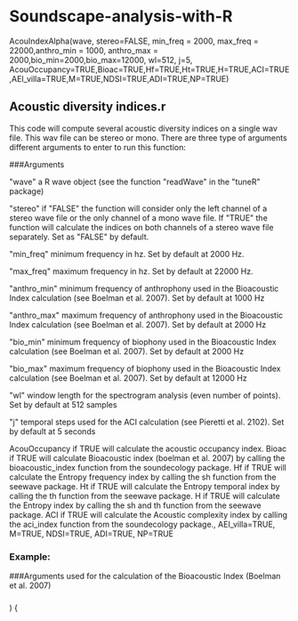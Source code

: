 # Soundscape-analysis-with-R

AcouIndexAlpha(wave, stereo=FALSE, min_freq = 2000, max_freq = 22000,anthro_min = 1000, anthro_max = 2000,bio_min=2000,bio_max=12000, wl=512, j=5, AcouOccupancy=TRUE,Bioac=TRUE,Hf=TRUE,Ht=TRUE,H=TRUE,ACI=TRUE,AEI_villa=TRUE,M=TRUE,NDSI=TRUE,ADI=TRUE,NP=TRUE)


## Acoustic diversity indices.r

This code will compute several acoustic diversity indices on a single wav file. This wav file can be stereo or mono.
There are three type of arguments different arguments to enter to run this function:

###Arguments

"wave" a R wave object (see the function "readWave" in the "tuneR" package)

"stereo" if "FALSE" the function will consider only the left channel of a stereo wave file or the only channel of a mono wave file.
If "TRUE" the function will calculate the indices on both channels of a stereo wave file separately. Set as "FALSE" by default.

"min_freq" minimum frequency in hz. Set by default at 2000 Hz.

"max_freq" maximum frequency in hz. Set by default at 22000 Hz.

"anthro_min"  minimum frequency of anthrophony used in the Bioacoustic Index calculation (see Boelman et al. 2007). Set by default at 1000 Hz 

"anthro_max"  maximum frequency of anthrophony used in the Bioacoustic Index calculation (see Boelman et al. 2007). Set by default at 2000 Hz

"bio_min"  minimum frequency of biophony used in the Bioacoustic Index calculation (see Boelman et al. 2007). Set by default at 2000 Hz

"bio_max"  maximum frequency of biophony used in the Bioacoustic Index calculation (see Boelman et al. 2007). Set by default at 12000 Hz 

"wl"  window length for the spectrogram analysis (even number of points). Set by default at 512 samples 

"j"  temporal steps used for the ACI calculation (see Pieretti et al. 2102). Set by default at 5 seconds 

AcouOccupancy if TRUE will calculate the acoustic occupancy index.
Bioac if TRUE will calculate Bioacoustic index (boelman et al. 2007) by calling the bioacoustic_index function from the soundecology package.
Hf if TRUE will calculate the Entropy frequency index by calling the sh function from the seewave package.
Ht if TRUE will calculate the Entropy temporal index by calling the th function from the seewave package.
H if TRUE will calculate the Entropy index by calling the sh and th function from the seewave package.
ACI if TRUE will calculate the Acoustic complexity index by calling the aci_index function from the soundecology package.,
AEI_villa=TRUE,
M=TRUE,
NDSI=TRUE,
ADI=TRUE,
NP=TRUE

### Example:



###Arguments used for the calculation of the Bioacoustic Index (Boelman et al. 2007)


###


###
)
{

